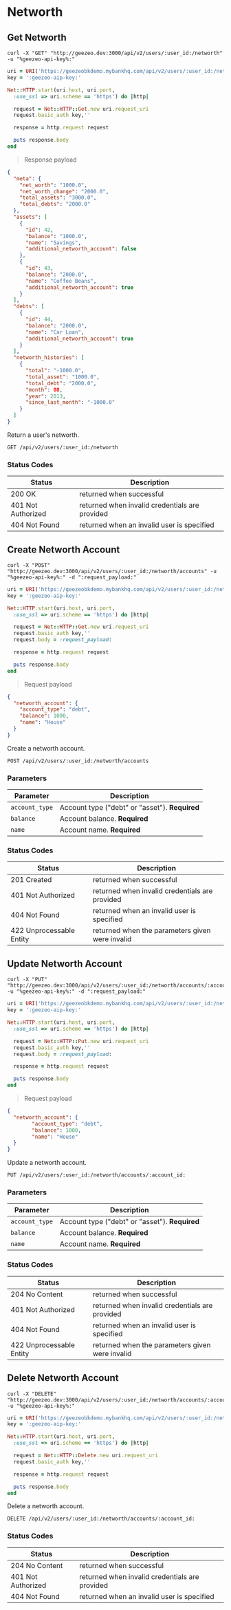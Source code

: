 # Networth

## Get Networth

```shell
curl -X "GET" "http://geezeo.dev:3000/api/v2/users/:user_id:/networth" -u "%geezeo-api-key%:"
```

```ruby
uri = URI('https://geezeobkdemo.mybankhq.com/api/v2/users/:user_id:/networth')
key = ':geezeo-aip-key:'

Net::HTTP.start(uri.host, uri.port,
  :use_ssl => uri.scheme == 'https') do |http|

  request = Net::HTTP::Get.new uri.request_uri
  request.basic_auth key,''

  response = http.request request

  puts response.body
end
```


> Response payload

```json
{
  "meta": {
    "net_worth": "1000.0",
    "net_worth_change": "2000.0",
    "total_assets": "3000.0",
    "total_debts": "2000.0"
  },
  "assets": [
    {
      "id": 42,
      "balance": "1000.0",
      "name": "Savings",
      "additional_networth_account": false
    },
    {
      "id": 43,
      "balance": "2000.0",
      "name": "Coffee Beans",
      "additional_networth_account": true
    }
  ],
  "debts": [
    {
      "id": 44,
      "balance": "2000.0",
      "name": "Car Loan",
      "additional_networth_account": true
    }
  ],
  "networth_histories": [
    {
      "total": "-1000.0",
      "total_asset": "1000.0",
      "total_debt": "2000.0",
      "month": 08,
      "year": 2013,
      "since_last_month": "-1000.0"
    }
  ]
}
```

Return a user's networth.

`GET /api/v2/users/:user_id:/networth`


### Status Codes

| Status | Description |
|--------|-------------|
| 200 OK | returned when successful |
| 401 Not Authorized | returned when invalid credentials are provided |
| 404 Not Found | returned when an invalid user is specified |


## Create Networth Account

```shell
curl -X "POST" "http://geezeo.dev:3000/api/v2/users/:user_id:/networth/accounts" -u "%geezeo-api-key%:" -d ":request_payload:"
```

```ruby
uri = URI('https://geezeobkdemo.mybankhq.com/api/v2/users/:user_id:/networth/accounts')
key = ':geezeo-aip-key:'

Net::HTTP.start(uri.host, uri.port,
  :use_ssl => uri.scheme == 'https') do |http|

  request = Net::HTTP::Get.new uri.request_uri
  request.basic_auth key,''
  request.body = :request_payload:

  response = http.request request

  puts response.body
end

```


> Request payload

```json
{
  "networth_account": {
    "account_type": "debt",
    "balance": 1000,
    "name": "House"
  }
}
```

Create a networth account.

`POST /api/v2/users/:user_id:/networth/accounts`


### Parameters

| Parameter | Description |
|-----------|-------------|
| `account_type` | Account type ("debt" or "asset"). __Required__ |
| `balance` | Account balance. __Required__ |
| `name` | Account name. __Required__ |

### Status Codes

| Status | Description |
|--------|-------------|
| 201 Created | returned when successful |
| 401 Not Authorized | returned when invalid credentials are provided |
| 404 Not Found | returned when an invalid user is specified |
| 422 Unprocessable Entity | returned when the parameters given were invalid |


## Update Networth Account

```shell
curl -X "PUT" "http://geezeo.dev:3000/api/v2/users/:user_id:/networth/accounts/:account_id:" -u "%geezeo-api-key%:" -d ":request_payload:"
```

```ruby
uri = URI('https://geezeobkdemo.mybankhq.com/api/v2/users/:user_id:/networth/accounts/:account_id:')
key = ':geezeo-aip-key:'

Net::HTTP.start(uri.host, uri.port,
  :use_ssl => uri.scheme == 'https') do |http|

  request = Net::HTTP::Put.new uri.request_uri
  request.basic_auth key,''
  request.body = :request_payload:

  response = http.request request

  puts response.body
end

```

> Request payload


```json
{
  "networth_account": {
        "account_type": "debt",
        "balance": 1000,
        "name": "House"
  }
}
```

Update a networth account.

`PUT /api/v2/users/:user_id:/networth/accounts/:account_id:`

### Parameters

| Parameter | Description |
|-----------|-------------|
| `account_type` | Account type ("debt" or "asset"). __Required__ |
| `balance` | Account balance. __Required__ |
| `name` | Account name. __Required__ |

### Status Codes

| Status | Description |
|--------|-------------|
| 204 No Content | returned when successful |
| 401 Not Authorized | returned when invalid credentials are provided |
| 404 Not Found | returned when an invalid user is specified |
| 422 Unprocessable Entity | returned when the parameters given were invalid |


## Delete Networth Account

```shell
curl -X "DELETE" "http://geezeo.dev:3000/api/v2/users/:user_id:/networth/accounts/:account_id:" -u "%geezeo-api-key%:" 
```

```ruby
uri = URI('https://geezeobkdemo.mybankhq.com/api/v2/users/:user_id:/networth/accounts/:account_id:')
key = ':geezeo-aip-key:'

Net::HTTP.start(uri.host, uri.port,
  :use_ssl => uri.scheme == 'https') do |http|

  request = Net::HTTP::Delete.new uri.request_uri
  request.basic_auth key,''

  response = http.request request

  puts response.body
end

```


Delete a networth account.

`DELETE /api/v2/users/:user_id:/networth/accounts/:account_id:`

### Status Codes

| Status | Description |
|--------|-------------|
| 204 No Content | returned when successful |
| 401 Not Authorized | returned when invalid credentials are provided |
| 404 Not Found | returned when an invalid user is specified |
